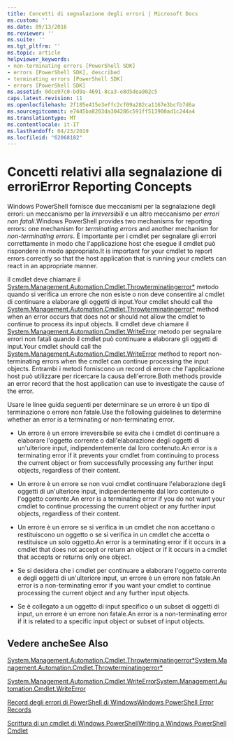 ```yaml
---
title: Concetti di segnalazione degli errori | Microsoft Docs
ms.custom: ''
ms.date: 09/13/2016
ms.reviewer: ''
ms.suite: ''
ms.tgt_pltfrm: ''
ms.topic: article
helpviewer_keywords:
- non-terminating errors [PowerShell SDK]
- errors [PowerShell SDK], described
- terminating errors [PowerShell SDK]
- errors [PowerShell SDK]
ms.assetid: 0dce97c0-bd9a-4691-8ca3-e8d5dea902c5
caps.latest.revision: 11
ms.openlocfilehash: 2f185e415e3effc2cf09a282ca1167e3bcfb7d6a
ms.sourcegitcommit: e7445ba8203da304286c591ff513900ad1c244a4
ms.translationtype: MT
ms.contentlocale: it-IT
ms.lasthandoff: 04/23/2019
ms.locfileid: "62068182"
---
```

# <a name="error-reporting-concepts"></a><span data-ttu-id="7be4d-102">Concetti relativi alla segnalazione di errori</span><span class="sxs-lookup"><span data-stu-id="7be4d-102">Error Reporting Concepts</span></span>

<span data-ttu-id="7be4d-103">Windows PowerShell fornisce due meccanismi per la segnalazione degli errori: un meccanismo per la *irreversibili* e un altro meccanismo per *errori non fatali*.</span><span class="sxs-lookup"><span data-stu-id="7be4d-103">Windows PowerShell provides two mechanisms for reporting errors: one mechanism for *terminating errors* and another mechanism for *non-terminating errors*.</span></span> <span data-ttu-id="7be4d-104">È importante per i cmdlet per segnalare gli errori correttamente in modo che l'applicazione host che esegue il cmdlet può rispondere in modo appropriato.</span><span class="sxs-lookup"><span data-stu-id="7be4d-104">It is important for your cmdlet to report errors correctly so that the host application that is running your cmdlets can react in an appropriate manner.</span></span>

<span data-ttu-id="7be4d-105">Il cmdlet deve chiamare il [System.Management.Automation.Cmdlet.Throwterminatingerror\*](/dotnet/api/System.Management.Automation.Cmdlet.ThrowTerminatingError) metodo quando si verifica un errore che non esiste o non deve consentire al cmdlet di continuare a elaborare gli oggetti di input.</span><span class="sxs-lookup"><span data-stu-id="7be4d-105">Your cmdlet should call the [System.Management.Automation.Cmdlet.Throwterminatingerror\*](/dotnet/api/System.Management.Automation.Cmdlet.ThrowTerminatingError) method when an error occurs that does not or should not allow the cmdlet to continue to process its input objects.</span></span> <span data-ttu-id="7be4d-106">Il cmdlet deve chiamare il [System.Management.Automation.Cmdlet.WriteError](/dotnet/api/System.Management.Automation.Cmdlet.WriteError) metodo per segnalare errori non fatali quando il cmdlet può continuare a elaborare gli oggetti di input.</span><span class="sxs-lookup"><span data-stu-id="7be4d-106">Your cmdlet should call the [System.Management.Automation.Cmdlet.WriteError](/dotnet/api/System.Management.Automation.Cmdlet.WriteError) method to report non-terminating errors when the cmdlet can continue processing the input objects.</span></span> <span data-ttu-id="7be4d-107">Entrambi i metodi forniscono un record di errore che l'applicazione host può utilizzare per ricercare la causa dell'errore.</span><span class="sxs-lookup"><span data-stu-id="7be4d-107">Both methods provide an error record that the host application can use to investigate the cause of the error.</span></span>

<span data-ttu-id="7be4d-108">Usare le linee guida seguenti per determinare se un errore è un tipo di terminazione o errore non fatale.</span><span class="sxs-lookup"><span data-stu-id="7be4d-108">Use the following guidelines to determine whether an error is a terminating or non-terminating error.</span></span>

- <span data-ttu-id="7be4d-109">Un errore è un errore irreversibile se evita che i cmdlet di continuare a elaborare l'oggetto corrente o dall'elaborazione degli oggetti di un'ulteriore input, indipendentemente dal loro contenuto.</span><span class="sxs-lookup"><span data-stu-id="7be4d-109">An error is a terminating error if it prevents your cmdlet from continuing to process the current object or from successfully processing any further input objects, regardless of their content.</span></span>

- <span data-ttu-id="7be4d-110">Un errore è un errore se non vuoi cmdlet continuare l'elaborazione degli oggetti di un'ulteriore input, indipendentemente dal loro contenuto o l'oggetto corrente.</span><span class="sxs-lookup"><span data-stu-id="7be4d-110">An error is a terminating error if you do not want your cmdlet to continue processing the current object or any further input objects, regardless of their content.</span></span>

- <span data-ttu-id="7be4d-111">Un errore è un errore se si verifica in un cmdlet che non accettano o restituiscono un oggetto o se si verifica in un cmdlet che accetta o restituisce un solo oggetto.</span><span class="sxs-lookup"><span data-stu-id="7be4d-111">An error is a terminating error if it occurs in a cmdlet that does not accept or return an object or if it occurs in a cmdlet that accepts or returns only one object.</span></span>

- <span data-ttu-id="7be4d-112">Se si desidera che i cmdlet per continuare a elaborare l'oggetto corrente e degli oggetti di un'ulteriore input, un errore è un errore non fatale.</span><span class="sxs-lookup"><span data-stu-id="7be4d-112">An error is a non-terminating error if you want your cmdlet to continue processing the current object and any further input objects.</span></span>

- <span data-ttu-id="7be4d-113">Se è collegato a un oggetto di input specifico o un subset di oggetti di input, un errore è un errore non fatale.</span><span class="sxs-lookup"><span data-stu-id="7be4d-113">An error is a non-terminating error if it is related to a specific input object or subset of input objects.</span></span>

## <a name="see-also"></a><span data-ttu-id="7be4d-114">Vedere anche</span><span class="sxs-lookup"><span data-stu-id="7be4d-114">See Also</span></span>

[<span data-ttu-id="7be4d-115">System.Management.Automation.Cmdlet.Throwterminatingerror\*</span><span class="sxs-lookup"><span data-stu-id="7be4d-115">System.Management.Automation.Cmdlet.Throwterminatingerror\*</span></span>](/dotnet/api/System.Management.Automation.Cmdlet.ThrowTerminatingError)

[<span data-ttu-id="7be4d-116">System.Management.Automation.Cmdlet.WriteError</span><span class="sxs-lookup"><span data-stu-id="7be4d-116">System.Management.Automation.Cmdlet.WriteError</span></span>](/dotnet/api/System.Management.Automation.Cmdlet.WriteError)

[<span data-ttu-id="7be4d-117">Record degli errori di PowerShell di Windows</span><span class="sxs-lookup"><span data-stu-id="7be4d-117">Windows PowerShell Error Records</span></span>](./windows-powershell-error-records.md)

[<span data-ttu-id="7be4d-118">Scrittura di un cmdlet di Windows PowerShell</span><span class="sxs-lookup"><span data-stu-id="7be4d-118">Writing a Windows PowerShell Cmdlet</span></span>](./writing-a-windows-powershell-cmdlet.md)
